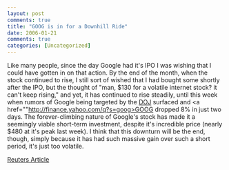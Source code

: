 ```yaml
---
layout: post
comments: true
title: "GOOG is in for a Downhill Ride"
date: 2006-01-21
comments: true
categories: [Uncategorized]
---
```

Like many people, since the day Google had it's IPO I was wishing that I could have gotten in on that action.  By the end of the month, when the stock continued to rise, I still sort of wished that I had bought some shortly after the IPO, but the thought of "man, $130 for a volatile internet stock? it can't keep rising," and yet, it has continued to rise steadily, until this week when rumors of Google being targeted by the <a href="http://www.usdoj.gov/">DOJ</a> surfaced and <a href=""http://finance.yahoo.com/q?s=goog>GOOG</a> dropped 8% in just two days.  The forever-climbing nature of Google's stock has made it a seemingly viable short-term investment, despite it's incredible price (nearly $480 at it's peak last week).  I think that this downturn will be the end, though, simply because it has had such massive gain over such a short period, it's just too volatile.

<a href="http://today.reuters.com/investing/financeArticle.aspx?type=hotStocksNews&storyID=2006-01-20T194115Z_01_N20177562_RTRUKOC_0_US-GOOGLE-STOCKS.xml">Reuters Article</a>
